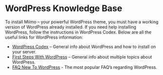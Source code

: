 # WordPress Knowledge Base

To install Miimo – your powerful WordPress theme, you must have a working version of WordPress already installed. If you need help installing WordPress, follow the instructions in WordPress Codex. Below are all the useful links for WordPress information:

- [WordPress Codex](https://wordpress.org/support/article/how-to-install-wordpress/) – General info about WordPress and how to install on your server.
- [First Steps With WordPress](https://wordpress.org/support/article/first-steps-with-wordpress/) – General info about multiple topics about WordPress.
- [FAQ New To WordPress](https://codex.wordpress.org/FAQ_New_To_WordPress) - The most popular FAQ’s regarding WordPress.

